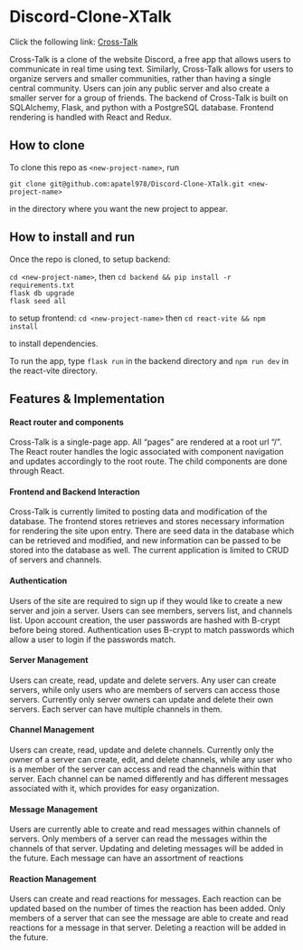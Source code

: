 # Discord-Clone-XTalk

Click the following link: [Cross-Talk](https://xtalk-h48u.onrender.com)

Cross-Talk is a clone of the website Discord, a free app that allows users to communicate in real time using text. Similarly, Cross-Talk allows for users to organize servers and smaller communities, rather than having a single central community. Users can join any public server and also create a smaller server for a group of friends. The backend of Cross-Talk is built on SQLAlchemy, Flask, and python with a PostgreSQL database. Frontend rendering is handled with React and Redux.
## How to clone

To clone this repo as `<new-project-name>`, run

```shell
git clone git@github.com:apatel978/Discord-Clone-XTalk.git <new-project-name>
```

in the directory where you want the new project to appear.

## How to install and run

Once the repo is cloned, to setup backend:

`cd <new-project-name>`, then `cd backend && pip install -r requirements.txt` \
`flask db upgrade`\
`flask seed all`

to setup frontend:
`cd <new-project-name>` then `cd react-vite && npm install`

to install
dependencies.

To run the app, type `flask run` in the backend directory and `npm run dev` in the react-vite directory.

## Features & Implementation

#### React router and components

Cross-Talk is a single-page app. All “pages” are rendered at a root url “/”. The React router handles the logic associated with component navigation and updates accordingly to the root route. The child components are done through React.

#### Frontend and Backend Interaction

Cross-Talk is currently limited to posting data and modification of the database. The frontend stores retrieves and stores necessary information for rendering the site upon entry. There are seed data in the database which can be retrieved and modified, and new information can be passed to be stored into the database as well. The current application is limited to CRUD of servers and channels.

#### Authentication

Users of the site are required to sign up if they would like to create a new server and join a server. Users can see members, servers list, and channels list. Upon account creation, the user passwords are hashed with B-crypt before being stored. Authentication uses B-crypt to match passwords which allow a user to login if the passwords match.

#### Server Management

Users can create, read, update and delete servers. Any user can create servers, while only users who are members of servers can access those servers. Currently only server owners can update and delete their own servers. Each server can have multiple channels in them.

#### Channel Management

Users can create, read, update and delete channels. Currently only the owner of a server can create, edit, and delete channels, while any user who is a member of the server can access and read the channels within that server. Each channel can be named differently and has different messages associated with it, which provides for easy organization.

#### Message Management

Users are currently able to create and read messages within channels of servers. Only members of a server can read the messages within the channels of that server. Updating and deleting messages will be added in the future. Each message can have an assortment of reactions

#### Reaction Management

Users can create and read reactions for messages. Each reaction can be updated based on the number of times the reaction has been added. Only members of a server that can see the message are able to create and read reactions for a message in that server. Deleting a reaction will be added in the future.

